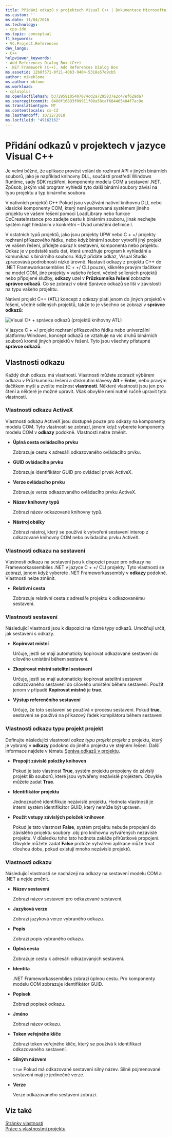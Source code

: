 ```yaml
---
title: Přidání odkazů v projektech Visual C++ | Dokumentace Microsoftu
ms.custom: ''
ms.date: 11/04/2016
ms.technology:
- cpp-ide
ms.topic: conceptual
f1_keywords:
- VC.Project.References
dev_langs:
- C++
helpviewer_keywords:
- Add References Dialog Box (C++)
- .NET Framework (C++), Add References Dialog Box
ms.assetid: 12b8f571-0f21-40b3-9404-5318a57e9cb5
author: mikeblome
ms.author: mblome
ms.workload:
- cplusplus
ms.openlocfilehash: b372959105407074cd2a7295837e2c47ef629da7
ms.sourcegitcommit: 8480f16893f09911f08a58caf684405404f7ac8e
ms.translationtype: MT
ms.contentlocale: cs-CZ
ms.lasthandoff: 10/12/2018
ms.locfileid: "49162162"
---
```

# <a name="adding-references-in-visual-c-projects"></a>Přidání odkazů v projektech v jazyce Visual C++

Je velmi běžné, že aplikace provést volání do rozhraní API v jiných binárních souborů, jako je například knihovny DLL, součástí prostředí Windows Runtime, sady SDK rozšíření, komponenty modelu COM a sestavení .NET. Způsob, jakým váš program vyhledá tyto další binární soubory závisí na typu projektu a typ binárního souboru.

V nativních projektů C++ Pokud jsou využívání nativní knihovnu DLL nebo klasické komponenty COM, který není generovaná systémem jiného projektu ve vašem řešení pomocí LoadLibrary nebo funkce CoCreateInstance pro zadejte cestu k binárním souboru, jinak nechejte systém najít hledáním v konkrétní – Úvod umístění definice l.

V ostatních typů projektů, jako jsou projekty UPW nebo C + +/ projekty rozhraní příkazového řádku, nebo když binární soubor vytvořil jiný projekt ve vašem řešení, přidejte *odkaz* k sestavení, komponenta nebo projektu.   Odkaz je v podstatě sadu dat, která umožňuje program k vyhledání a komunikaci s binárního souboru.       Když přidáte odkaz, Visual Studio zpracovává podrobnosti nízké úrovně. Nastavit odkazy z projektu C++ do .NET Frameworkassemblies (C + +/ CLI pouze), klikněte pravým tlačítkem na model COM, jiné projekty v vašeho řešení, včetně sdílených projektů nebo připojené služby, **odkazy** uzel v **Průzkumníka řešení** zobrazíte **správce odkazů**. Co se zobrazí v okně Správce odkazů se liší v závislosti na typu vašeho projektu.

Nativní projekt C++ (ATL) koncept z *odkazy* platí jenom do jiných projektů v řešení, včetně sdílených projektů, takže to je všechno se zobrazí v **správce odkazů**:

![Visual C&#43; &#43; správce odkazů &#40;projektů knihovny ATL&#41;](../ide/media/visual-c---reference-manager--atl-projects-.png "správce odkazů Visual C++ (ATL – projekty)")

V jazyce C + +/ projekt rozhraní příkazového řádku nebo univerzální platformu Windows, koncept odkazů se vztahuje na víc druhů binárních souborů kromě jiných projektů v řešení.  Tyto jsou všechny přístupné **správce odkazů**.

## <a name="reference-properties"></a>Vlastnosti odkazu

Každý druh odkazu má vlastnosti. Vlastnosti můžete zobrazit výběrem odkazu v Průzkumníku řešení a stisknutím klávesy **Alt + Enter**, nebo pravým tlačítkem myši a zvolíte možnost **vlastnosti**. Některé vlastnosti jsou jen pro čtení a některé je možné upravit. Však obvykle není nutné ručně upravit tyto vlastnosti.

### <a name="activex-reference-properties"></a>Vlastnosti odkazu ActiveX

Vlastnosti odkazu ActiveX jsou dostupné pouze pro odkazy na komponenty modelu COM. Tyto vlastnosti se zobrazí, jenom když vyberete komponenty modelu COM v **odkazy** podokně. Vlastnosti nelze změnit.

- **Úplná cesta ovládacího prvku**

   Zobrazuje cestu k adresáři odkazovaného ovládacího prvku.

- **GUID ovládacího prvku**

   Zobrazuje identifikátor GUID pro ovládací prvek ActiveX.

- **Verze ovládacího prvku**

   Zobrazuje verze odkazovaného ovládacího prvku ActiveX.

- **Název knihovny typů**

   Zobrazí název odkazované knihovny typů.

- **Nástroj obálky**

   Zobrazí nástroj, který se používá k vytvoření sestavení interop z odkazované knihovny COM nebo ovládacího prvku ActiveX.

### <a name="assembly-reference-properties"></a>Vlastnosti odkazu na sestavení

Vlastnosti odkazu na sestavení jsou k dispozici pouze pro odkazy na Frameworkassemblies .NET v jazyce C + +/ CLI projekty. Tyto vlastnosti se zobrazí, jenom když vyberete .NET Frameworkassembly v **odkazy** podokně. Vlastnosti nelze změnit.

- **Relativní cesta**

   Zobrazuje relativní cesta z adresáře projektu k odkazovanému sestavení.

### <a name="build-properties"></a>Vlastnosti sestavení

Následující vlastnosti jsou k dispozici na různé typy odkazů. Umožňují určit, jak sestavení s odkazy.

- **Kopírovat místní**

   Určuje, jestli se mají automaticky kopírovat odkazované sestavení do cílového umístění během sestavení.

- **Zkopírovat místní satelitní sestavení**

   Určuje, jestli se mají automaticky kopírovat satelitní sestavení odkazovaného sestavení do cílového umístění během sestavení. Použít jenom v případě **Kopírovat místně** je **true**.

- **Výstup referenčního sestavení**

   Určuje, že toto sestavení se používá v procesu sestavení. Pokud **true**, sestavení se používá na příkazový řádek kompilátoru během sestavení.

### <a name="project-to-project-reference-properties"></a>Vlastnosti odkazu typu projekt projekt

Definujte následující vlastnosti *odkaz typu projekt projekt* z projektu, který je vybraný v **odkazy** podokno do jiného projektu ve stejném řešení. Další informace najdete v tématu [Správa odkazů v projektu](/visualstudio/ide/managing-references-in-a-project).

- **Propojit závislé položky knihoven**

   Pokud je tato vlastnost **True**, systém projektu propojeny do závislý projekt lib souborů, které jsou vytvářeny nezávislé projektem. Obvykle můžete zadat **True**.

- **Identifikátor projektu**

   Jednoznačně identifikuje nezávislé projektu. Hodnota vlastnosti je interní systém identifikátor GUID, který nemůže být upraven.

- **Použít vstupy závislých položek knihoven**

   Pokud je tato vlastnost **False**, systém projektu nebude propojení do závislého projektu soubory .obj pro knihovnu vytvářených nezávislé projektu. V důsledku toho tato hodnota zakáže přírůstkové propojení. Obvykle můžete zadat **False** protože vytváření aplikace může trvat dlouhou dobu, pokud existují mnoho nezávislé projektů.

### <a name="reference-properties"></a>Vlastnosti odkazu

Následující vlastnosti se nacházejí na odkazy na sestavení modelu COM a .NET a nejde změnit.

- **Název sestavení**

   Zobrazí název sestavení pro odkazované sestavení.

- **Jazyková verze**

   Zobrazí jazyková verze vybraného odkazu.

- **Popis**

   Zobrazí popis vybraného odkazu.

- **Úplná cesta**

   Zobrazuje cestu k adresáři odkazovaných sestavení.

- **Identita**

   .NET Frameworkassemblies zobrazí úplnou cestu. Pro komponenty modelu COM zobrazuje identifikátor GUID.

- **Popisek**

   Zobrazí popisek odkazu.

- **Jméno**

   Zobrazí název odkazu.

- **Token veřejného klíče**

   Zobrazí token veřejného klíče, který se používá k identifikaci odkazovaného sestavení.

- **Silným názvem**

   `true` Pokud má odkazované sestavení silný název. Silně pojmenované sestavení mají je jedinečné verze.

- **Verze**

   Verze odkazovaného sestavení zobrazí.

## <a name="see-also"></a>Viz také

[Stránky vlastností](../ide/property-pages-visual-cpp.md)<br>
[Práce s vlastnostmi projektu](../ide/working-with-project-properties.md)